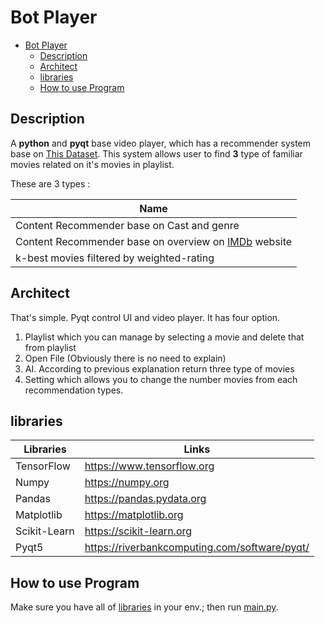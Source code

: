 # Bot Player
- [Bot Player](#bot-player)
  - [Description](#description)
  - [Architect](#architect)
  - [libraries](#libraries)
  - [How to use Program](#how-to-use-program)

## Description

A **python** and **pyqt** base video player, which has a recommender system base on [This Dataset](). This system allows user to find **3** type of familiar movies related on it's movies in playlist.

These are 3 types :

| Name |
| ------ |
|Content Recommender base on Cast and genre |
|Content Recommender base on overview on [IMDb]() website|
|k-best movies filtered by weighted-rating |



## Architect
That's simple. Pyqt control UI and video player. It has four option.
1) Playlist which you can manage by selecting a movie and delete that from playlist
2) Open File (Obviously there is no need to explain)
3) AI. According to previous explanation return three type of movies
4) Setting which allows you to change the number movies from each recommendation types.
   



## libraries

| Libraries | Links |
| ------ | ------ |
| TensorFlow| https://www.tensorflow.org |
| Numpy | https://numpy.org |
| Pandas | https://pandas.pydata.org |
| Matplotlib | https://matplotlib.org |
| Scikit-Learn | https://scikit-learn.org |
| Pyqt5 |  https://riverbankcomputing.com/software/pyqt/|


## How to use Program

Make sure you have all of [libraries](#libraries) in your env.; then run [main.py](https://github.com/Ali-Fartout/Bot-Player/blob/master/main.py).
